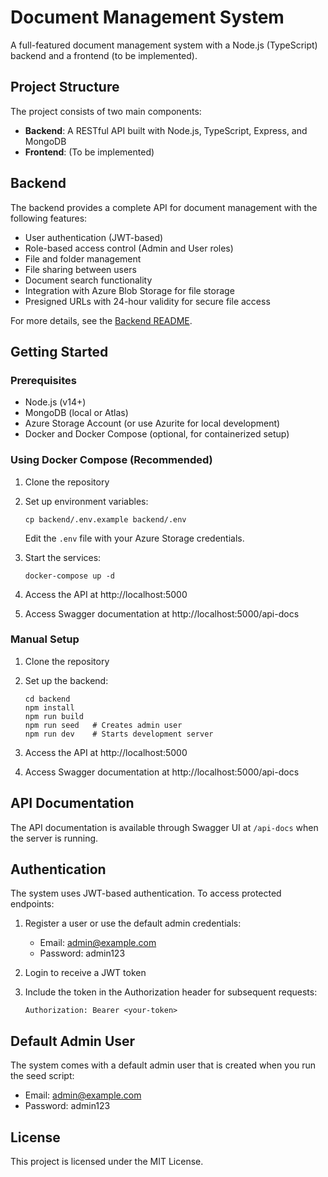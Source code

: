 # Document Management System

A full-featured document management system with a Node.js (TypeScript) backend and a frontend (to be implemented).

## Project Structure

The project consists of two main components:

- **Backend**: A RESTful API built with Node.js, TypeScript, Express, and MongoDB
- **Frontend**: (To be implemented)

## Backend

The backend provides a complete API for document management with the following features:

- User authentication (JWT-based)
- Role-based access control (Admin and User roles)
- File and folder management
- File sharing between users
- Document search functionality
- Integration with Azure Blob Storage for file storage
- Presigned URLs with 24-hour validity for secure file access

For more details, see the [Backend README](./backend/README.md).

## Getting Started

### Prerequisites

- Node.js (v14+)
- MongoDB (local or Atlas)
- Azure Storage Account (or use Azurite for local development)
- Docker and Docker Compose (optional, for containerized setup)

### Using Docker Compose (Recommended)

1. Clone the repository
2. Set up environment variables:
   ```
   cp backend/.env.example backend/.env
   ```
   Edit the `.env` file with your Azure Storage credentials.

3. Start the services:
   ```
   docker-compose up -d
   ```

4. Access the API at http://localhost:5000
5. Access Swagger documentation at http://localhost:5000/api-docs

### Manual Setup

1. Clone the repository
2. Set up the backend:
   ```
   cd backend
   npm install
   npm run build
   npm run seed   # Creates admin user
   npm run dev    # Starts development server
   ```

3. Access the API at http://localhost:5000
4. Access Swagger documentation at http://localhost:5000/api-docs

## API Documentation

The API documentation is available through Swagger UI at `/api-docs` when the server is running.

## Authentication

The system uses JWT-based authentication. To access protected endpoints:

1. Register a user or use the default admin credentials:
   - Email: admin@example.com
   - Password: admin123

2. Login to receive a JWT token
3. Include the token in the Authorization header for subsequent requests:
   ```
   Authorization: Bearer <your-token>
   ```

## Default Admin User

The system comes with a default admin user that is created when you run the seed script:

- Email: admin@example.com
- Password: admin123

## License

This project is licensed under the MIT License.

